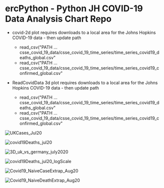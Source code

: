 # ercPython - Python JH COVID-19 Data Analysis Chart Repo

* covid-2d plot requires downloads to a local area for the Johns Hopkins COVID-19 data - then update path
  * read_csv("PATH ... csse_covid_19_data/csse_covid_19_time_series/time_series_covid19_deaths_global.csv"  
  * read_csv("PATH ... csse_covid_19_data/csse_covid_19_time_series/time_series_covid19_confirmed_global.csv" 

* ReadCovidData 3d plot requires downloads to a local area for the Johns Hopkins COVID-19 data - then update path
  * read_csv("PATH ... csse_covid_19_data/csse_covid_19_time_series/time_series_covid19_deaths_global.csv"  
  * read_csv("PATH ... csse_covid_19_data/csse_covid_19_time_series/time_series_covid19_confirmed_global.csv" 

![UKCases_Jul20](https://user-images.githubusercontent.com/19819315/87074443-c6e22580-c216-11ea-860d-313dc14fffb2.png)

![covid19Deaths_jul20](https://user-images.githubusercontent.com/19819315/87083480-999c7400-c224-11ea-8502-5ba1e89bb6ef.png)

![3D_uk_vs_germany_july2020](https://user-images.githubusercontent.com/19819315/87987387-7e5c1f00-cad6-11ea-9985-bb73ea8bc8eb.png)

![covid19Deaths_jul20_logScale](https://user-images.githubusercontent.com/19819315/88587907-9f7cbc80-d04e-11ea-86bd-59f37c7f8777.png)

![Covid19_NaiveCaseExtrap_Aug20](https://user-images.githubusercontent.com/19819315/89340228-543e5b80-d697-11ea-845c-c7e8df7308c8.png)

![Covid19_NaiveDeathExtrap_Aug20](https://user-images.githubusercontent.com/19819315/89340237-56a0b580-d697-11ea-8a0a-1454aed33a5d.png)
